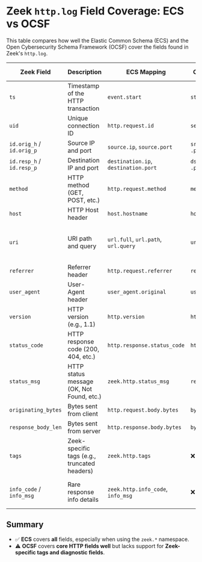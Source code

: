 # Zeek `http.log` Field Coverage: ECS vs OCSF

This table compares how well the Elastic Common Schema (ECS) and the Open Cybersecurity Schema Framework (OCSF) cover the fields found in Zeek's `http.log`.

| **Zeek Field**              | **Description**                                          | **ECS Mapping**                     | **OCSF Mapping**               | **Coverage Notes**                      |
|----------------------------|----------------------------------------------------------|-------------------------------------|--------------------------------|-----------------------------------------|
| `ts`                       | Timestamp of the HTTP transaction                        | `event.start`                       | `start_time`                   | ✅ Both cover                           |
| `uid`                      | Unique connection ID                                     | `http.request.id`                  | `session_id`                   | ✅ Both cover                           |
| `id.orig_h` / `id.orig_p`  | Source IP and port                                       | `source.ip`, `source.port`         | `src_endpoint.ip`, `.port`     | ✅ Both cover                           |
| `id.resp_h` / `id.resp_p`  | Destination IP and port                                  | `destination.ip`, `destination.port` | `dst_endpoint.ip`, `.port`     | ✅ Both cover                           |
| `method`                   | HTTP method (GET, POST, etc.)                            | `http.request.method`              | `method`                       | ✅ Both cover                           |
| `host`                     | HTTP Host header                                         | `host.hostname`                    | `host`                         | ✅ Both cover                           |
| `uri`                      | URI path and query                                       | `url.full`, `url.path`, `url.query`| `url`                          | ✅ Both cover (ECS more detailed)       |
| `referrer`                 | Referrer header                                          | `http.request.referrer`            | `referrer_url`                 | ✅ Both cover                           |
| `user_agent`               | User-Agent header                                        | `user_agent.original`              | `user_agent`                   | ✅ Both cover                           |
| `version`                  | HTTP version (e.g., 1.1)                                 | `http.version`                     | `http_version`                 | ✅ Both cover                           |
| `status_code`              | HTTP response code (200, 404, etc.)                      | `http.response.status_code`        | `http_status_code`             | ✅ Both cover                           |
| `status_msg`               | HTTP status message (OK, Not Found, etc.)                | `zeek.http.status_msg`             | `response_message`             | ✅ Both cover                           |
| `originating_bytes`        | Bytes sent from client                                   | `http.request.body.bytes`          | `bytes_out`                    | ✅ Both cover                           |
| `response_body_len`        | Bytes sent from server                                   | `http.response.body.bytes`         | `bytes_in`                     | ✅ Both cover                           |
| `tags`                     | Zeek-specific tags (e.g., truncated headers)             | `zeek.http.tags`                   | ❌ Not covered                  | ❌ OCSF lacks support                   |
| `info_code` / `info_msg`   | Rare response info details                               | `zeek.http.info_code`, `info_msg`  | ❌ Not covered                  | ❌ Only ECS Zeek extension covers       |

## Summary

- ✅ **ECS** covers **all** fields, especially when using the `zeek.*` namespace.
- ⚠️ **OCSF** covers **core HTTP fields well** but lacks support for **Zeek-specific tags and diagnostic fields**.

